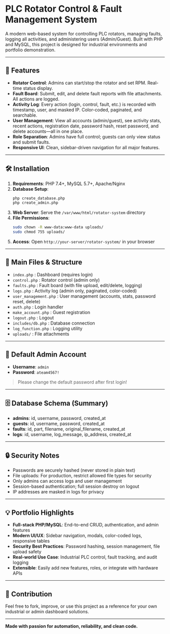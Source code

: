 # PLC Rotator Control & Fault Management System

A modern web-based system for controlling PLC rotators, managing faults, logging all activities, and administering users (Admin/Guest). Built with PHP and MySQL, this project is designed for industrial environments and portfolio demonstration.

---

## 🚀 Features
- **Rotator Control**: Admins can start/stop the rotator and set RPM. Real-time status display.
- **Fault Board**: Submit, edit, and delete fault reports with file attachments. All actions are logged.
- **Activity Log**: Every action (login, control, fault, etc.) is recorded with timestamp, user, and masked IP. Color-coded, paginated, and searchable.
- **User Management**: View all accounts (admin/guest), see activity stats, recent actions, registration date, password hash, reset password, and delete accounts—all in one place.
- **Role Separation**: Admins have full control; guests can only view status and submit faults.
- **Responsive UI**: Clean, sidebar-driven navigation for all major features.

---

## 🛠️ Installation
1. **Requirements**: PHP 7.4+, MySQL 5.7+, Apache/Nginx
2. **Database Setup**:
   ```bash
   php create_database.php
   php create_admin.php
   ```
3. **Web Server**: Serve the `/var/www/html/rotator-system` directory
4. **File Permissions**:
   ```bash
   sudo chown -R www-data:www-data uploads/
   sudo chmod 755 uploads/
   ```
5. **Access**: Open `http://your-server/rotator-system/` in your browser

---

## 📁 Main Files & Structure
- `index.php` : Dashboard (requires login)
- `control.php` : Rotator control (admin only)
- `faults.php` : Fault board (with file upload, edit/delete, logging)
- `logs.php` : Activity log (admin only, paginated, color-coded)
- `user_management.php` : User management (accounts, stats, password reset, delete)
- `auth.php` : Login handler
- `make_account.php` : Guest registration
- `logout.php` : Logout
- `includes/db.php` : Database connection
- `log_function.php` : Logging utility
- `uploads/` : File attachments

---

## 👤 Default Admin Account
- **Username**: `admin`
- **Password**: `ateam4567!`

> Please change the default password after first login!

---

## 🗄️ Database Schema (Summary)
- **admins**: id, username, password, created_at
- **guests**: id, username, password, created_at
- **faults**: id, part, filename, original_filename, created_at
- **logs**: id, username, log_message, ip_address, created_at

---

## 🔒 Security Notes
- Passwords are securely hashed (never stored in plain text)
- File uploads: For production, restrict allowed file types for security
- Only admins can access logs and user management
- Session-based authentication; full session destroy on logout
- IP addresses are masked in logs for privacy

---

## 💡 Portfolio Highlights
- **Full-stack PHP/MySQL**: End-to-end CRUD, authentication, and admin features
- **Modern UI/UX**: Sidebar navigation, modals, color-coded logs, responsive tables
- **Security Best Practices**: Password hashing, session management, file upload safety
- **Real-world Use Case**: Industrial PLC control, fault tracking, and audit logging
- **Extensible**: Easily add new features, roles, or integrate with hardware APIs

---

## 🤝 Contribution
Feel free to fork, improve, or use this project as a reference for your own industrial or admin dashboard solutions.

---


**Made with passion for automation, reliability, and clean code.** 
